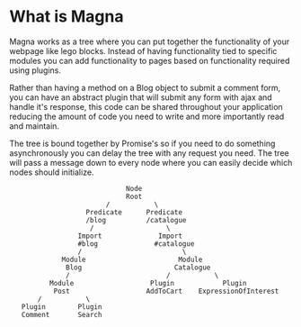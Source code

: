 
# What is Magna
Magna works as a tree where you can put together the functionality of your webpage like lego blocks. Instead of 
having functionality tied to specific modules you can add functionality to pages based on functionality required 
using plugins.
 
Rather than having a method on a Blog object to submit a comment form, you can have an abstract plugin that will 
submit any form with ajax and handle it's response, this code can be shared throughout your application reducing the 
amount of code you need to write and more importantly read and maintain.

The tree is bound together by Promise's so if you need to do something asynchronously you can delay the tree with any
 request you need. The tree will pass a message down to every node where you can easily decide which nodes should 
 initialize.

``` 
                             Node
                             Root
                        /           \
                   Predicate      Predicate
                   /blog          /catalogue
                    /                  \
                 Import              Import
                 #blog              #catalogue
                 /                         \
             Module                       Module
              Blog                       Catalogue
              /                        /           \
          Module                   Plugin            Plugin
           Post                   AddToCart    ExpressionOfInterest
       /           \
   Plugin        Plugin
   Comment       Search                          
```
